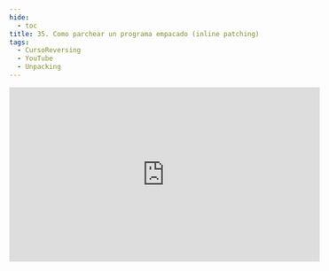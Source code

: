 ```yaml
---
hide:
  - toc
title: 35. Como parchear un programa empacado (inline patching)
tags:
  - CursoReversing
  - YouTube
  - Unpacking
---
```


<div class="video-responsive">
    <iframe width="560" height="315" src="https://www.youtube.com/embed/-LJMUt96KjQ" title="YouTube video player" frameborder="0" allow="accelerometer; autoplay; clipboard-write; encrypted-media; gyroscope; picture-in-picture; web-share" referrerpolicy="strict-origin-when-cross-origin" allowfullscreen></iframe>
</div>